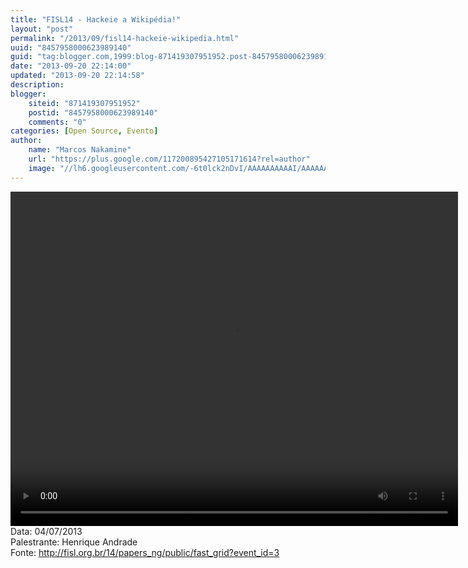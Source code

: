 ```yaml
---
title: "FISL14 - Hackeie a Wikipédia!"
layout: "post"
permalink: "/2013/09/fisl14-hackeie-wikipedia.html"
uuid: "8457958000623989140"
guid: "tag:blogger.com,1999:blog-871419307951952.post-8457958000623989140"
date: "2013-09-20 22:14:00"
updated: "2013-09-20 22:14:58"
description: 
blogger:
    siteid: "871419307951952"
    postid: "8457958000623989140"
    comments: "0"
categories: [Open Source, Evento]
author: 
    name: "Marcos Nakamine"
    url: "https://plus.google.com/117200895427105171614?rel=author"
    image: "//lh6.googleusercontent.com/-6t0lck2nDvI/AAAAAAAAAAI/AAAAAAAAOBw/_9ON3AiIr48/s32-c/photo.jpg"
---
```


<div class="css-full-post-content js-full-post-content">
<video controls="" height="535" width="716"><source src="http://hemingway.softwarelivre.org/fisl14/high/41c/sala41c-high-201307041311.ogg" type="video/ogg"></source>Your browser does not support the video tag.</video>Data: 04/07/2013<br>Palestrante: Henrique Andrade<br>Fonte: <a href="http://fisl.org.br/14/papers_ng/public/fast_grid?event_id=3">http://fisl.org.br/14/papers_ng/public/fast_grid?event_id=3</a> 
</div>